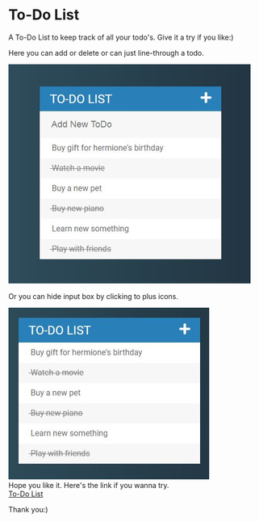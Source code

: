 <h1>To-Do List</h1>
A To-Do List to keep track of all your todo's. Give it a try if you like:)

<p>Here you can add or delete or can just line-through a todo.</p>
<img src="/Pics/todo pic1.JPG" alt="todo list pic">
<br>

<p>Or you can hide input box by clicking to plus icons.</p>
<img src="/Pics/todo pic2.JPG" alt="todo list pic">
<br>
Hope you like it. Here's the link if you wanna try.
<br>
<a href="https://alkatrivedi.github.io/ToDo-List/">To-Do List</a>
<br>

Thank you:)